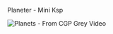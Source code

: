 Planeter - Mini Ksp

![Planets - From CGP Grey Video](https://user-images.githubusercontent.com/37050834/87459874-418eb480-c60c-11ea-8d90-1eafdd52e7d2.png)

